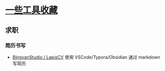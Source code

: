 # [一些工具收藏](https://github.com/zzturn/gitblog/issues/2)

## 求职
### 简历书写
- [BingyanStudio / LapisCV](https://github.com/BingyanStudio/LapisCV) 使用 VSCode/Typora/Obsidian 通过 markdown 写简历